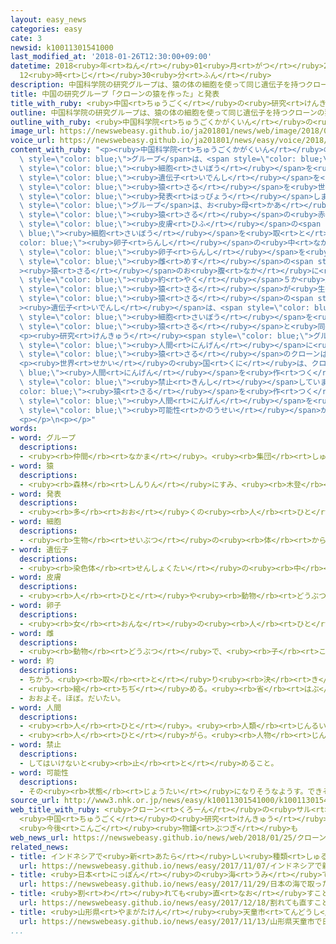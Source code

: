 ```yaml
---
layout: easy_news
categories: easy
cate: 3
newsid: k10011301541000
last_modified_at: '2018-01-26T12:30:00+09:00'
datetime: 2018<ruby>年<rt>ねん</rt></ruby>01<ruby>月<rt>がつ</rt></ruby>26<ruby>日<rt>にち</rt></ruby>
  12<ruby>時<rt>じ</rt></ruby>30<ruby>分<rt>ふん</rt></ruby>
description: 中国科学院の研究グループは、猿の体の細胞を使って同じ遺伝子を持つクローンの猿を世界で初めて作ったと発表しました。
title: 中国の研究グループ「クローンの猿を作った」と発表
title_with_ruby: <ruby>中国<rt>ちゅうごく</rt></ruby>の<ruby>研究<rt>けんきゅう</rt></ruby>グループ「クローンの<ruby>猿<rt>さる</rt></ruby>を<ruby>作<rt>つく</rt></ruby>った」と<ruby>発表<rt>はっぴょう</rt></ruby>
outline: 中国科学院の研究グループは、猿の体の細胞を使って同じ遺伝子を持つクローンの猿を世界で初めて作ったと発表しました。
outline_with_ruby: <ruby>中国科学院<rt>ちゅうごくかがくいん</rt></ruby>の<ruby>研究<rt>けんきゅう</rt></ruby>グループは、<ruby>猿<rt>さる</rt></ruby>の<ruby>体<rt>からだ</rt></ruby>の<ruby>細胞<rt>さいぼう</rt></ruby>を<ruby>使<rt>つか</rt></ruby>って<ruby>同<rt>おな</rt></ruby>じ<ruby>遺伝子<rt>いでんし</rt></ruby>を<ruby>持<rt>も</rt></ruby>つクローンの<ruby>猿<rt>さる</rt></ruby>を<ruby>世界<rt>せかい</rt></ruby>で<ruby>初<rt>はじ</rt></ruby>めて<ruby>作<rt>つく</rt></ruby>ったと<ruby>発表<rt>はっぴょう</rt></ruby>しました。
image_url: https://newswebeasy.github.io/ja201801/news/web/image/2018/01/25/K10011301541_1801250648_1801250712_01_03.jpg
voice_url: https://newswebeasy.github.io/ja201801/news/easy/voice/2018/01/26/k10011301541000.mp3
content_with_ruby: "<p><ruby>中国科学院<rt>ちゅうごくかがくいん</rt></ruby>の<ruby>研究<rt>けんきゅう</rt></ruby><span\
  \ style=\"color: blue;\">グループ</span>は、<span style=\"color: blue;\"><ruby>猿<rt>さる</rt></ruby></span>の<ruby>体<rt>からだ</rt></ruby>の<span\
  \ style=\"color: blue;\"><ruby>細胞<rt>さいぼう</rt></ruby></span>を<ruby>使<rt>つか</rt></ruby>って<ruby>同<rt>おな</rt></ruby>じ<span\
  \ style=\"color: blue;\"><ruby>遺伝子<rt>いでんし</rt></ruby></span>を<ruby>持<rt>も</rt></ruby>つクローンの<span\
  \ style=\"color: blue;\"><ruby>猿<rt>さる</rt></ruby></span>を<ruby>世界<rt>せかい</rt></ruby>で<ruby>初<rt>はじ</rt></ruby>めて<ruby>作<rt>つく</rt></ruby>ったと<span\
  \ style=\"color: blue;\"><ruby>発表<rt>はっぴょう</rt></ruby></span>しました。</p>\n<p><ruby>研究<rt>けんきゅう</rt></ruby><span\
  \ style=\"color: blue;\">グループ</span>は、お<ruby>母<rt>かあ</rt></ruby>さんのお<ruby>腹<rt>なか</rt></ruby>の<ruby>中<rt>なか</rt></ruby>にいる<span\
  \ style=\"color: blue;\"><ruby>猿<rt>さる</rt></ruby></span>の<ruby>赤<rt>あか</rt></ruby>ちゃんから<span\
  \ style=\"color: blue;\"><ruby>皮膚<rt>ひふ</rt></ruby></span>の<span style=\"color:\
  \ blue;\"><ruby>細胞<rt>さいぼう</rt></ruby></span>を<ruby>取<rt>と</rt></ruby>って、<span style=\"\
  color: blue;\"><ruby>卵子<rt>らんし</rt></ruby></span>の<ruby>中<rt>なか</rt></ruby>に<ruby>入<rt>い</rt></ruby>れました。この<span\
  \ style=\"color: blue;\"><ruby>卵子<rt>らんし</rt></ruby></span>を<ruby>別<rt>べつ</rt></ruby>の<span\
  \ style=\"color: blue;\"><ruby>雌<rt>めす</rt></ruby></span>の<span style=\"color: blue;\"\
  ><ruby>猿<rt>さる</rt></ruby></span>のお<ruby>腹<rt>なか</rt></ruby>に<ruby>入<rt>い</rt></ruby>れてから<span\
  \ style=\"color: blue;\"><ruby>約<rt>やく</rt></ruby></span>５か<ruby>月<rt>げつ</rt></ruby>あとに、２<ruby>匹<rt>ひき</rt></ruby>の<span\
  \ style=\"color: blue;\"><ruby>猿<rt>さる</rt></ruby></span>が<ruby>生<rt>う</rt></ruby>まれました。２<ruby>匹<rt>ひき</rt></ruby>の<span\
  \ style=\"color: blue;\"><ruby>猿<rt>さる</rt></ruby></span>の<span style=\"color: blue;\"\
  ><ruby>遺伝子<rt>いでんし</rt></ruby></span>は、<span style=\"color: blue;\"><ruby>皮膚<rt>ひふ</rt></ruby></span>の<span\
  \ style=\"color: blue;\"><ruby>細胞<rt>さいぼう</rt></ruby></span>を<ruby>取<rt>と</rt></ruby>った<span\
  \ style=\"color: blue;\"><ruby>猿<rt>さる</rt></ruby></span>と<ruby>同<rt>おな</rt></ruby>じでした。</p>\n\
  <p><ruby>研究<rt>けんきゅう</rt></ruby><span style=\"color: blue;\">グループ</span>は、<span\
  \ style=\"color: blue;\"><ruby>人間<rt>にんげん</rt></ruby></span>に<ruby>近<rt>ちか</rt></ruby>い<span\
  \ style=\"color: blue;\"><ruby>猿<rt>さる</rt></ruby></span>のクローンは、<ruby>病気<rt>びょうき</rt></ruby>や<ruby>新<rt>あたら</rt></ruby>しい<ruby>薬<rt>くすり</rt></ruby>の<ruby>研究<rt>けんきゅう</rt></ruby>の<ruby>役<rt>やく</rt></ruby>に<ruby>立<rt>た</rt></ruby>つと<ruby>言<rt>い</rt></ruby>っています。</p>\n\
  <p><ruby>世界<rt>せかい</rt></ruby>の<ruby>国<rt>くに</rt></ruby>は、クローンの<span style=\"color:\
  \ blue;\"><ruby>人間<rt>にんげん</rt></ruby></span>を<ruby>作<rt>つく</rt></ruby>ることを<span\
  \ style=\"color: blue;\"><ruby>禁止<rt>きんし</rt></ruby></span>しています。クローンの<span style=\"\
  color: blue;\"><ruby>猿<rt>さる</rt></ruby></span>を<ruby>作<rt>つく</rt></ruby>る<ruby>技術<rt>ぎじゅつ</rt></ruby>は、クローンの<span\
  \ style=\"color: blue;\"><ruby>人間<rt>にんげん</rt></ruby></span>を<ruby>作<rt>つく</rt></ruby>るために<ruby>使<rt>つか</rt></ruby>われる<span\
  \ style=\"color: blue;\"><ruby>可能性<rt>かのうせい</rt></ruby></span>があるため、いろいろな<ruby>意見<rt>いけん</rt></ruby>が<ruby>出<rt>で</rt></ruby>そうです。</p>\n\
  <p></p>\n<p></p>"
words:
- word: グループ
  descriptions:
  - <ruby><rb>仲間</rb><rt>なかま</rt></ruby>。<ruby><rb>集団</rb><rt>しゅうだん</rt></ruby>。
- word: 猿
  descriptions:
  - <ruby><rb>森林</rb><rt>しんりん</rt></ruby>にすみ、<ruby><rb>木登</rb><rt>きのぼ</rt></ruby>りがうまく、<ruby><rb>群</rb><rt>む</rt></ruby>れを<ruby><rb>作</rb><rt>つく</rt></ruby>って<ruby><rb>暮</rb><rt>く</rt></ruby>らしている<ruby><rb>動物</rb><rt>どうぶつ</rt></ruby>。チンパンジー・ゴリラ・オランウータン・テナガザルなど<ruby><rb>種類</rb><rt>しゅるい</rt></ruby>が<ruby><rb>多</rb><rt>おお</rt></ruby>い。<ruby><rb>日本</rb><rt>にっぽん</rt></ruby>にはニホンザルがいる。
- word: 発表
  descriptions:
  - <ruby><rb>多</rb><rt>おお</rt></ruby>くの<ruby><rb>人</rb><rt>ひと</rt></ruby>に<ruby><rb>広</rb><rt>ひろ</rt></ruby>く<ruby><rb>知</rb><rt>し</rt></ruby>らせること。
- word: 細胞
  descriptions:
  - <ruby><rb>生物</rb><rt>せいぶつ</rt></ruby>の<ruby><rb>体</rb><rt>からだ</rt></ruby>を<ruby><rb>組</rb><rt>く</rt></ruby>み<ruby><rb>立</rb><rt>た</rt></ruby>てている、いちばん<ruby><rb>小</rb><rt>ちい</rt></ruby>さい<ruby><rb>単位</rb><rt>たんい</rt></ruby>。
- word: 遺伝子
  descriptions:
  - <ruby><rb>染色体</rb><rt>せんしょくたい</rt></ruby>の<ruby><rb>中</rb><rt>なか</rt></ruby>にあって、<ruby><rb>遺伝</rb><rt>いでん</rt></ruby>のはたらきをする<ruby><rb>物質</rb><rt>ぶっしつ</rt></ruby>。
- word: 皮膚
  descriptions:
  - <ruby><rb>人</rb><rt>ひと</rt></ruby>や<ruby><rb>動物</rb><rt>どうぶつ</rt></ruby>の<ruby><rb>体</rb><rt>からだ</rt></ruby>を<ruby><rb>包</rb><rt>つつ</rt></ruby>んでいる<ruby><rb>皮</rb><rt>かわ</rt></ruby>。<ruby><rb>肌</rb><rt>はだ</rt></ruby>。
- word: 卵子
  descriptions:
  - <ruby><rb>女</rb><rt>おんな</rt></ruby>の<ruby><rb>人</rb><rt>ひと</rt></ruby>や、<ruby><rb>動物</rb><rt>どうぶつ</rt></ruby>の<ruby><rb>雌</rb><rt>めす</rt></ruby>の<ruby><rb>卵巣</rb><rt>らんそう</rt></ruby>で<ruby><rb>作</rb><rt>つく</rt></ruby>られる、<ruby><rb>子</rb><rt>こ</rt></ruby>ができるもとになる<ruby><rb>細胞</rb><rt>さいぼう</rt></ruby>。<ruby><rb>精子</rb><rt>せいし</rt></ruby>と<ruby><rb>結</rb><rt>むす</rt></ruby>びついて<ruby><rb>子</rb><rt>こ</rt></ruby>になる。<ruby><rb>卵</rb><rt>たまご</rt></ruby>。
- word: 雌
  descriptions:
  - <ruby><rb>動物</rb><rt>どうぶつ</rt></ruby>で、<ruby><rb>子</rb><rt>こ</rt></ruby>や<ruby><rb>卵</rb><rt>たまご</rt></ruby>を<ruby><rb>生</rb><rt>う</rt></ruby>む<ruby><rb>能力</rb><rt>のうりょく</rt></ruby>があるほう。
- word: 約
  descriptions:
  - ちかう。<ruby><rb>取</rb><rt>と</rt></ruby>り<ruby><rb>決</rb><rt>き</rt></ruby>める。
  - <ruby><rb>縮</rb><rt>ちぢ</rt></ruby>める。<ruby><rb>省</rb><rt>はぶ</rt></ruby>く。<ruby><rb>簡単</rb><rt>かんたん</rt></ruby>にする。
  - おおよそ。ほぼ。だいたい。
- word: 人間
  descriptions:
  - <ruby><rb>人</rb><rt>ひと</rt></ruby>。<ruby><rb>人類</rb><rt>じんるい</rt></ruby>。
  - <ruby><rb>人</rb><rt>ひと</rt></ruby>がら。<ruby><rb>人物</rb><rt>じんぶつ</rt></ruby>。
- word: 禁止
  descriptions:
  - してはいけないと<ruby><rb>止</rb><rt>と</rt></ruby>めること。
- word: 可能性
  descriptions:
  - その<ruby><rb>状態</rb><rt>じょうたい</rt></ruby>になりそうなようす。できそうなようす。
source_url: http://www3.nhk.or.jp/news/easy/k10011301541000/k10011301541000.html
web_title_with_ruby: <ruby>クローン<rt>くろーん</rt></ruby>の<ruby>サル<rt>さる</rt></ruby>が<ruby>誕生<rt>たんじょう</rt></ruby>
  <ruby>中国<rt>ちゅうごく</rt></ruby>の<ruby>研究<rt>けんきゅう</rt></ruby><ruby>グループ<rt>ぐるーぷ</rt></ruby>
  <ruby>今後<rt>こんご</rt></ruby><ruby>物議<rt>ぶつぎ</rt></ruby>も
web_news_url: https://newswebeasy.github.io/news/web/2018/01/25/クローンのサルが誕生-中国の研究グループ-今後物議も
related_news:
- title: インドネシアで<ruby>新<rt>あたら</rt></ruby>しい<ruby>種類<rt>しゅるい</rt></ruby>のオランウータンが<ruby>見<rt>み</rt></ruby>つかる
  url: https://newswebeasy.github.io/news/easy/2017/11/07/インドネシアで新しい種類のオランウータンが見つかる
- title: <ruby>日本<rt>にっぽん</rt></ruby>の<ruby>海<rt>うみ</rt></ruby>で<ruby>取<rt>と</rt></ruby>ったレアアースからＬＥＤライトを<ruby>作<rt>つく</rt></ruby>る
  url: https://newswebeasy.github.io/news/easy/2017/11/29/日本の海で取ったレアアースからLEDライトを作る
- title: <ruby>割<rt>わ</rt></ruby>れても<ruby>直<rt>なお</rt></ruby>すことができるガラスを<ruby>世界<rt>せかい</rt></ruby>で<ruby>初<rt>はじ</rt></ruby>めて<ruby>作<rt>つく</rt></ruby>る
  url: https://newswebeasy.github.io/news/easy/2017/12/18/割れても直すことができるガラスを世界で初めて作る
- title: <ruby>山形県<rt>やまがたけん</rt></ruby><ruby>天童市<rt>てんどうし</rt></ruby>で<ruby>日本中<rt>にほんじゅう</rt></ruby>の<ruby>鍋料理<rt>なべりょうり</rt></ruby>を<ruby>集<rt>あつ</rt></ruby>めたイベント
  url: https://newswebeasy.github.io/news/easy/2017/11/13/山形県天童市で日本中の鍋料理を集めたイベント
...
```

